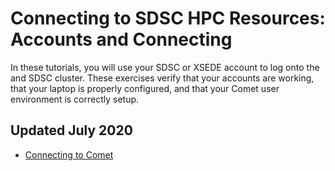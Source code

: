 # Connecting to SDSC HPC Resources: Accounts and Connecting
In these tutorials, you will use your SDSC or XSEDE account to log onto the and SDSC cluster. These exercises verify that your accounts are working, that your laptop is properly configured, and that your Comet user environment is correctly setup.

## Updated   July 2020

* [Connecting to Comet](https://github.com/sdsc-hpc-training-org/hpc-security/blob/master/connecting-to-hpc-systems/README.md)



